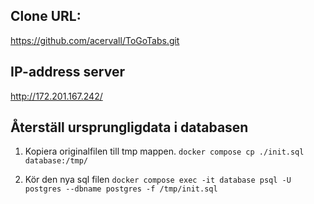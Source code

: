 ## Clone URL:

https://github.com/acervall/ToGoTabs.git

## IP-address server

http://172.201.167.242/

## Återställ ursprungligdata i databasen

1. Kopiera originalfilen till tmp mappen.
   `docker compose cp ./init.sql database:/tmp/`

2. Kör den nya sql filen
   `docker compose exec -it database psql -U postgres --dbname postgres -f /tmp/init.sql`
